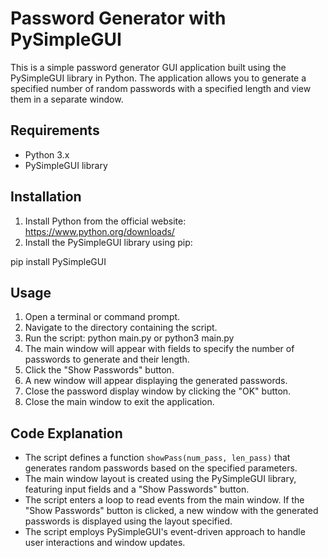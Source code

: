 # Password Generator with PySimpleGUI

This is a simple password generator GUI application built using the PySimpleGUI library in Python. The application allows you to generate a specified number of random passwords with a specified length and view them in a separate window.

## Requirements

- Python 3.x
- PySimpleGUI library

## Installation

1. Install Python from the official website: https://www.python.org/downloads/
2. Install the PySimpleGUI library using pip:

pip install PySimpleGUI

## Usage

1. Open a terminal or command prompt.
2. Navigate to the directory containing the script.
3. Run the script:
    python main.py or python3 main.py
4. The main window will appear with fields to specify the number of passwords to generate and their length.
5. Click the "Show Passwords" button.
6. A new window will appear displaying the generated passwords.
7. Close the password display window by clicking the "OK" button.
8. Close the main window to exit the application.

## Code Explanation

- The script defines a function `showPass(num_pass, len_pass)` that generates random passwords based on the specified parameters.
- The main window layout is created using the PySimpleGUI library, featuring input fields and a "Show Passwords" button.
- The script enters a loop to read events from the main window. If the "Show Passwords" button is clicked, a new window with the generated passwords is displayed using the layout specified.
- The script employs PySimpleGUI's event-driven approach to handle user interactions and window updates.